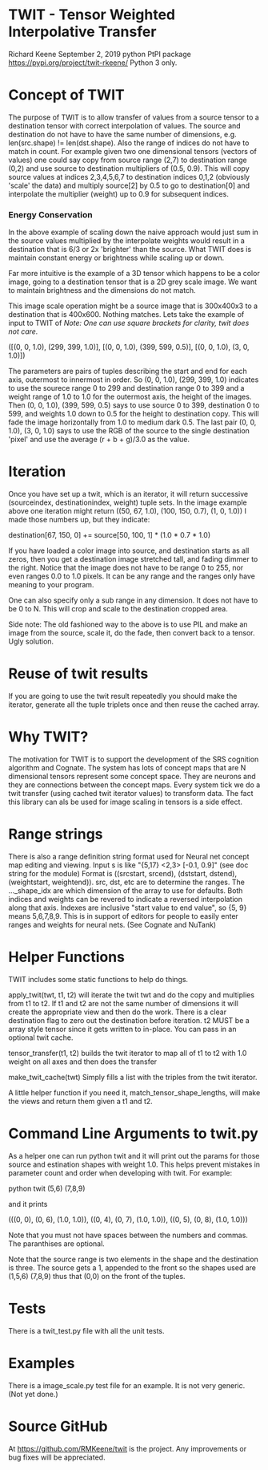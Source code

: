 # TWIT - Tensor Weighted Interpolative Transfer

Richard Keene September 2, 2019
python PtPI package https://pypi.org/project/twit-rkeene/
Python 3 only.

# Concept of TWIT
The purpose of TWIT is to allow transfer of values from a source tensor to a destination tensor
with correct interpolation of values.  The source and destination do not have to have the same number of dimensions, 
e.g. len(src.shape) != len(dst.shape).
Also the range of indices do not have to match in count.  For example given two one dimensional tensors (vectors of values)
one could say copy from source range (2,7) to destination range (0,2) and use source to destination multipliers of (0.5, 0.9).  This will
copy source values at indices 2,3,4,5,6,7 to destination indices 0,1,2 (obviously 'scale' the data) and multiply 
source[2] by 0.5 to go to destination[0] and interpolate the multiplier (weight) up to 0.9 for subsequent indices.

### Energy Conservation
In the above example of scaling down the naive approach would just sum in the source values multiplied by the interpolate
weights would result in a destination that is 6/3 or 2x 'brighter' than the source.
What TWIT does is maintain constant energy or brightness while scaling up or down.

Far more intuitive is the example of a 3D tensor which happens to be a color image, going to a destination tensor 
that is a 2D grey scale image.  We want to maintain brightness and the dimensions do not match.

This image scale operation might be a source image that is 300x400x3 to a destination that is 400x600.  Nothing matches.
Lets take the example of input to TWIT of 
*Note: One can use square brackets for clarity, twit does not care.*

([(0, 0, 1.0), (299, 399, 1.0)], [(0, 0, 1.0), (399, 599, 0.5)], [(0, 0, 1.0), (3, 0, 1.0)])

The parameters are pairs of tuples describing the start and end for each axis, outermost to innermost in order.
So (0, 0, 1.0), (299, 399, 1.0) indicates to use the sourece range 0 to 299 and destination range 0 to 399
and a weight range of 1.0 to 1.0 for the outermost axis, the height of the images.
Then (0, 0, 1.0), (399, 599, 0.5) says to use source 0 to 399, destination 0 to 599, and weights 1.0 down to 0.5
for the height to destination copy.  This will fade the image horizontally from 1.0 to medium dark 0.5.
The last pair (0, 0, 1.0), (3, 0, 1.0) says to use the RGB of the source to the single destination 'pixel'
and use the average (r + b + g)/3.0 as the value.

# Iteration
Once you have set up a twit, which is an iterator, it will return successive (sourceindex, destinationindex, weight) tuple sets.
In the image example above one iteration might return
((50, 67, 1.0), (100, 150, 0.7), (1, 0, 1.0)) I made those numbers up, but they indicate:

destination[67, 150, 0] += source[50, 100, 1] * (1.0 * 0.7 * 1.0)

If you have loaded a color image into source, and destination starts as all zeros, then you get
a destination image stretched tall, and fading dimmer to the right.
Notice that the image does not have to be range 0 to 255, nor even ranges 0.0 to 1.0 pixels.  It can be any range
and the ranges only have meaning to your program.

One can also specify only a sub range in any dimension.  It does not have to be 0 to N. This will crop and 
scale to the destination cropped area.

Side note: The old fashioned way to the above is to use PIL and make an image from the source, scale it, do the fade,
then convert back to a tensor.  Ugly solution.

# Reuse of twit results
If you are going to use the twit result repeatedly you should make the iterator, generate all the tuple triplets
once and then reuse the cached array.

# Why TWIT?
The motivation for TWIT is to support the development of the SRS cognition algorithm and Cognate.  The system has
lots of concept maps that are N dimensional tensors represent some concept space.  They are neurons and they are
connections between the concept maps.  Every system tick we do a twit transfer (using cached twit iterator values)
to transform data.  The fact this library can als be used for image scaling in tensors is a side effect.

# Range strings
There is also a range definition string format used for Neural net concept map editing and viewing.
Input s is like "{5,17} <2,3> [-0.1, 0.9]" (see doc string for the module)
Format is ((srcstart, srcend), (dststart, dstend), (weightstart, weightend)).
src, dst, etc are to determine the ranges. The ..._shape_idx are which dimension of the array to use
for defaults.
Both indices and weights can be revered to indicate a reversed interpolation along that axis.
Indexes are inclusive "start value to end value", so {5, 9} means 5,6,7,8,9. 
This is in support of editors for people to easily enter ranges and weights for neural nets.
(See Cognate and NuTank)

# Helper Functions
TWIT includes some static functions to help do things.

apply_twit(twt, t1, t2) will iterate the twit twt and do the copy and multiplies from t1 to t2.  If t1 and t2 are not the
same number of dimensions it will create the appropriate view and then do the work.  There is a clear destination flag to 
zero out the destination before iteration.  t2 MUST be a array style tensor since it gets written to in-place. You can pass
in an optional twit cache.

tensor_transfer(t1, t2) builds the twit iterator to map all of t1 to t2 with 1.0 weight on all axes and then does the transfer

make_twit_cache(twt) Simply fills a list with the triples from the twit iterator.

A little helper function if you need it, match_tensor_shape_lengths, will make the views and return them given a t1 and t2.

# Command Line Arguments to twit.py
As a helper one can run    python twit <source shape> <destination shape> and it will print out the 
params for those source and estination shapes with weight 1.0.  This helps prevent mistakes in 
parameter count and order when developing with twit. For example:

python twit (5,6) (7,8,9)

and it prints

(((0, 0), (0, 6), (1.0, 1.0)), ((0, 4), (0, 7), (1.0, 1.0)), ((0, 5), (0, 8), (1.0, 1.0)))

Note that you must not have spaces between the numbers and commas.  The paranthises are optional.

Note that the source range is two elements in the shape and the destination is three.  The source gets
a 1, appended to the front so the shapes used are (1,5,6) (7,8,9)  thus that (0,0) on the front of the tuples.

# Tests
There is a twit_test.py file with all the unit tests.

# Examples
There is a image_scale.py test file for an example.  It is not very generic. (Not yet done.)

# Source GitHub
At https://github.com/RMKeene/twit is the project.  Any improvements or bug fixes will be appreciated.